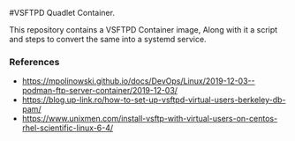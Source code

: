 #VSFTPD Quadlet Container.

This repository contains a VSFTPD Container image, Along with it a script and steps to convert the same into a systemd service.

### References
- https://mpolinowski.github.io/docs/DevOps/Linux/2019-12-03--podman-ftp-server-container/2019-12-03/
- https://blog.up-link.ro/how-to-set-up-vsftpd-virtual-users-berkeley-db-pam/
- https://www.unixmen.com/install-vsftp-with-virtual-users-on-centos-rhel-scientific-linux-6-4/
